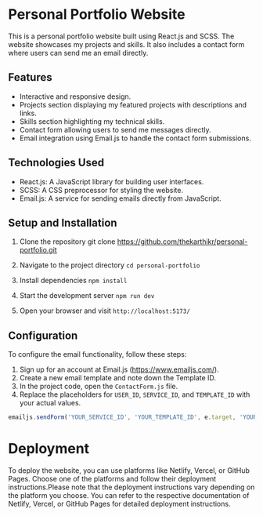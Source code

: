 # Personal Portfolio Website

This is a personal portfolio website built using React.js and SCSS. The website showcases my projects and skills. It also includes a contact form where users can send me an email directly.

## Features

- Interactive and responsive design.
- Projects section displaying my featured projects with descriptions and links.
- Skills section highlighting my technical skills.
- Contact form allowing users to send me messages directly.
- Email integration using Email.js to handle the contact form submissions.

## Technologies Used

- React.js: A JavaScript library for building user interfaces.
- SCSS: A CSS preprocessor for styling the website.
- Email.js: A service for sending emails directly from JavaScript.

## Setup and Installation

1. Clone the repository
git clone https://github.com/thekarthikr/personal-portfolio.git

2. Navigate to the project directory
`cd personal-portfolio`

3. Install dependencies
`npm install`

4. Start the development server
`npm run dev`

5. Open your browser and visit
`http://localhost:5173/`


## Configuration

To configure the email functionality, follow these steps:

1. Sign up for an account at Email.js (https://www.emailjs.com/).
2. Create a new email template and note down the Template ID.
3. In the project code, open the `ContactForm.js` file.
4. Replace the placeholders for `USER_ID`, `SERVICE_ID`, and `TEMPLATE_ID` with your actual values.

```javascript
emailjs.sendForm('YOUR_SERVICE_ID', 'YOUR_TEMPLATE_ID', e.target, 'YOUR_USER_ID')
````

# Deployment

To deploy the website, you can use platforms like Netlify, Vercel, or GitHub Pages. Choose one of the platforms and follow their deployment instructions.Please note that the deployment instructions vary depending on the platform you choose. You can refer to the respective documentation of Netlify, Vercel, or GitHub Pages for detailed deployment instructions.

